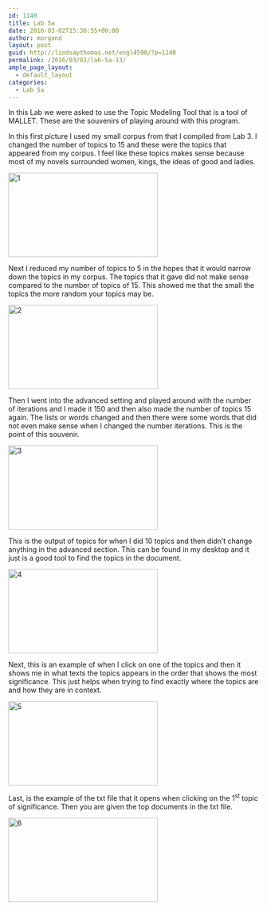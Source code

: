 ```yaml
---
id: 1140
title: Lab 5a
date: 2016-03-02T15:36:55+00:00
author: morgand
layout: post
guid: http://lindsaythomas.net/engl4590/?p=1140
permalink: /2016/03/02/lab-5a-13/
ample_page_layout:
  - default_layout
categories:
  - Lab 5a
---
```

In this Lab we were asked to use the Topic Modeling Tool that is a tool of MALLET. These are the souvenirs of playing around with this program.

In this first picture I used my small corpus from that I compiled from Lab 3. I changed the number of topics to 15 and these were the topics that appeared from my corpus. I feel like these topics makes sense because most of my novels surrounded women, kings, the ideas of good and ladies.

<a href="http://lindsaythomas.net/engl4590/wp-content/uploads/sites/10/2016/03/1.png" rel="attachment wp-att-1167"><img class="alignnone size-medium wp-image-1167" src="http://lindsaythomas.net/engl4590/wp-content/uploads/sites/10/2016/03/1-300x169.png" alt="1" width="300" height="169" srcset="http://lindsaythomas.net/engl4590/wp-content/uploads/sites/10/2016/03/1-300x169.png 300w, http://lindsaythomas.net/engl4590/wp-content/uploads/sites/10/2016/03/1-768x432.png 768w, http://lindsaythomas.net/engl4590/wp-content/uploads/sites/10/2016/03/1-1024x576.png 1024w, http://lindsaythomas.net/engl4590/wp-content/uploads/sites/10/2016/03/1.png 1600w" sizes="(max-width: 300px) 100vw, 300px" /></a>

Next I reduced my number of topics to 5 in the hopes that it would narrow down the topics in my corpus. The topics that it gave did not make sense compared to the number of topics of 15. This showed me that the small the topics the more random your topics may be.

<a href="http://lindsaythomas.net/engl4590/wp-content/uploads/sites/10/2016/03/2.png" rel="attachment wp-att-1168"><img class="alignnone size-medium wp-image-1168" src="http://lindsaythomas.net/engl4590/wp-content/uploads/sites/10/2016/03/2-300x169.png" alt="2" width="300" height="169" srcset="http://lindsaythomas.net/engl4590/wp-content/uploads/sites/10/2016/03/2-300x169.png 300w, http://lindsaythomas.net/engl4590/wp-content/uploads/sites/10/2016/03/2-768x432.png 768w, http://lindsaythomas.net/engl4590/wp-content/uploads/sites/10/2016/03/2-1024x576.png 1024w, http://lindsaythomas.net/engl4590/wp-content/uploads/sites/10/2016/03/2.png 1600w" sizes="(max-width: 300px) 100vw, 300px" /></a>

Then I went into the advanced setting and played around with the number of iterations and I made it 150 and then also made the number of topics 15 again. The lists or words changed and then there were some words that did not even make sense when I changed the number iterations. This is the point of this souvenir.

<a href="http://lindsaythomas.net/engl4590/wp-content/uploads/sites/10/2016/03/3.png" rel="attachment wp-att-1171"><img class="alignnone size-medium wp-image-1171" src="http://lindsaythomas.net/engl4590/wp-content/uploads/sites/10/2016/03/3-300x169.png" alt="3" width="300" height="169" srcset="http://lindsaythomas.net/engl4590/wp-content/uploads/sites/10/2016/03/3-300x169.png 300w, http://lindsaythomas.net/engl4590/wp-content/uploads/sites/10/2016/03/3-768x432.png 768w, http://lindsaythomas.net/engl4590/wp-content/uploads/sites/10/2016/03/3-1024x576.png 1024w, http://lindsaythomas.net/engl4590/wp-content/uploads/sites/10/2016/03/3.png 1600w" sizes="(max-width: 300px) 100vw, 300px" /></a>

This is the output of topics for when I did 10 topics and then didn’t change anything in the advanced section. This can be found in my desktop and it just is a good tool to find the topics in the document.

<a href="http://lindsaythomas.net/engl4590/wp-content/uploads/sites/10/2016/03/4.png" rel="attachment wp-att-1172"><img class="alignnone size-medium wp-image-1172" src="http://lindsaythomas.net/engl4590/wp-content/uploads/sites/10/2016/03/4-300x169.png" alt="4" width="300" height="169" srcset="http://lindsaythomas.net/engl4590/wp-content/uploads/sites/10/2016/03/4-300x169.png 300w, http://lindsaythomas.net/engl4590/wp-content/uploads/sites/10/2016/03/4-768x432.png 768w, http://lindsaythomas.net/engl4590/wp-content/uploads/sites/10/2016/03/4-1024x576.png 1024w, http://lindsaythomas.net/engl4590/wp-content/uploads/sites/10/2016/03/4.png 1600w" sizes="(max-width: 300px) 100vw, 300px" /></a>

Next, this is an example of when I click on one of the topics and then it shows me in what texts the topics appears in the order that shows the most significance. This just helps when trying to find exactly where the topics are and how they are in context.

<a href="http://lindsaythomas.net/engl4590/wp-content/uploads/sites/10/2016/03/5.png" rel="attachment wp-att-1173"><img class="alignnone size-medium wp-image-1173" src="http://lindsaythomas.net/engl4590/wp-content/uploads/sites/10/2016/03/5-300x169.png" alt="5" width="300" height="169" srcset="http://lindsaythomas.net/engl4590/wp-content/uploads/sites/10/2016/03/5-300x169.png 300w, http://lindsaythomas.net/engl4590/wp-content/uploads/sites/10/2016/03/5-768x432.png 768w, http://lindsaythomas.net/engl4590/wp-content/uploads/sites/10/2016/03/5-1024x576.png 1024w, http://lindsaythomas.net/engl4590/wp-content/uploads/sites/10/2016/03/5.png 1600w" sizes="(max-width: 300px) 100vw, 300px" /></a>

Last, is the example of the txt file that it opens when clicking on the 1<sup>st</sup> topic of significance. Then you are given the top documents in the txt file.

<a href="http://lindsaythomas.net/engl4590/wp-content/uploads/sites/10/2016/03/6.png" rel="attachment wp-att-1174"><img class="alignnone size-medium wp-image-1174" src="http://lindsaythomas.net/engl4590/wp-content/uploads/sites/10/2016/03/6-300x169.png" alt="6" width="300" height="169" srcset="http://lindsaythomas.net/engl4590/wp-content/uploads/sites/10/2016/03/6-300x169.png 300w, http://lindsaythomas.net/engl4590/wp-content/uploads/sites/10/2016/03/6-768x432.png 768w, http://lindsaythomas.net/engl4590/wp-content/uploads/sites/10/2016/03/6-1024x576.png 1024w, http://lindsaythomas.net/engl4590/wp-content/uploads/sites/10/2016/03/6.png 1600w" sizes="(max-width: 300px) 100vw, 300px" /></a>

&nbsp;
